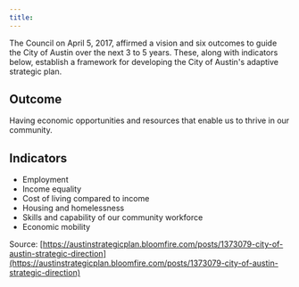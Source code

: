 ```yaml
---
title:
---
```


The Council on April 5, 2017, affirmed a vision and six outcomes to guide the City of Austin over the next 3 to 5 years. These, along with indicators below, establish a framework for developing the City of Austin's adaptive strategic plan.

## Outcome
Having economic opportunities and resources that enable us to thrive in our community.

## Indicators

* Employment
* Income equality
* Cost of living compared to income
* Housing and homelessness
* Skills and capability of our community workforce
* Economic mobility

Source: [https://austinstrategicplan.bloomfire.com/posts/1373079-city-of-austin-strategic-direction](https://austinstrategicplan.bloomfire.com/posts/1373079-city-of-austin-strategic-direction)
